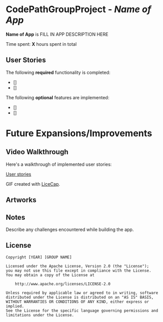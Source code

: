 # CodePathGroupProject - *Name of App*

**Name of App** is FILL IN APP DESCRIPTION HERE

Time spent: **X** hours spent in total

## User Stories

The following **required** functionality is completed:

- [] 
- [] 

The following **optional** features are implemented:

- [] 
- [] 

# Future Expansions/Improvements


## Video Walkthrough

Here's a walkthrough of implemented user stories:

[User stories]()

GIF created with [LiceCap](http://www.cockos.com/licecap/).

## Artworks

## Notes

Describe any challenges encountered while building the app.


## License

    Copyright [YEAR] [GROUP NAME]

    Licensed under the Apache License, Version 2.0 (the "License");
    you may not use this file except in compliance with the License.
    You may obtain a copy of the License at

        http://www.apache.org/licenses/LICENSE-2.0

    Unless required by applicable law or agreed to in writing, software
    distributed under the License is distributed on an "AS IS" BASIS,
    WITHOUT WARRANTIES OR CONDITIONS OF ANY KIND, either express or implied.
    See the License for the specific language governing permissions and
    limitations under the License.
